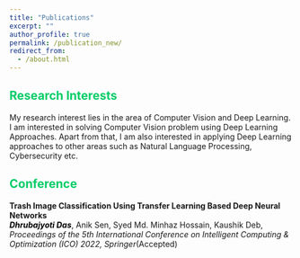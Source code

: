 ```yaml
---
title: "Publications"
excerpt: ""
author_profile: true
permalink: /publication_new/
redirect_from: 
  - /about.html
---
```


## <font color="#00cc66"> Research Interests </font>  
My research interest lies in the area of Computer Vision and Deep Learning. I am interested in solving Computer Vision problem using Deep Learning Approaches.
Apart from that, I am also interested in applying Deep Learning approaches to other areas such as Natural Language Processing, Cybersecurity etc. 

## <font color="#00cc66"> Conference </font>  
**Trash Image Classification Using Transfer Learning Based Deep Neural Networks**  
  *<b><font color="#000">Dhrubajyoti Das</font></b>*, Anik Sen, Syed Md. Minhaz Hossain, Kaushik Deb, _Proceedings of the 5th International Conference on Intelligent Computing & Optimization (ICO) 2022, Springer_(Accepted)
